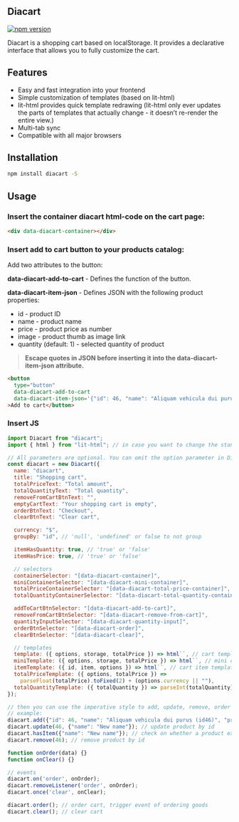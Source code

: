 Diacart
-
[![npm version](https://badge.fury.io/js/diacart.svg)](https://badge.fury.io/js/diacart)

Diacart is a shopping cart based on localStorage. It provides a declarative interface that allows you to fully customize the cart.

## Features
- Easy and fast integration into your frontend
- Simple customization of templates (based on lit-html)
- lit-html provides quick template redrawing (lit-html only ever updates the parts of templates that actually change - it doesn’t re-render the entire view.)
- Multi-tab sync
- Compatible with all major browsers

## Installation
```bash
npm install diacart -S
````

## Usage
### Insert the container diacart html-code on the cart page:
```html
<div data-diacart-container></div>
```

### Insert add to cart button to your products catalog:
Add two attributes to the button:

**data-diacart-add-to-cart** - Defines the function of the button.

**data-diacart-item-json** - Defines JSON with the following product properties:
- id - product ID
- name - product name
- price - product price as number
- image - product thumb as image link
- quantity (default: 1) - selected quantity of product

> **Escape quotes in JSON before inserting it into the data-diacart-item-json attribute.**
```html
<button
  type="button"
  data-diacart-add-to-cart
  data-diacart-item-json='{"id": 46, "name": "Aliquam vehicula dui purus (id46)", "price": 1300, "image": "https://picsum.photos/300/200?image=513"}'
>Add to cart</button>
```

### Insert JS
```js
import Diacart from "diacart";
import { html } from "lit-html"; // in case you want to change the standard templates

// All parameters are optional. You can omit the option parameter in Diacart, then the default options will be used.
const diacart = new Diacart({
  name: "diacart",
  title: "Shopping cart",
  totalPriceText: "Total amount",
  totalQuantityText: "Total quantity",
  removeFromCartBtnText: "",
  emptyCartText: "Your shopping cart is empty",
  orderBtnText: "Checkout",
  clearBtnText: "Clear cart",

  currency: "$",
  groupBy: "id", // 'null', 'undefined' or false to not group

  itemHasQuantity: true, // 'true' or 'false'
  itemHasPrice: true, // 'true' or 'false'

  // selectors
  containerSelector: "[data-diacart-container]",
  miniContainerSelector: "[data-diacart-mini-container]",
  totalPriceContainerSelector: "[data-diacart-total-price-container]",
  totalQuantityContainerSelector: "[data-diacart-total-quantity-container]",

  addToCartBtnSelector: "[data-diacart-add-to-cart]",
  removeFromCartBtnSelector: "[data-diacart-remove-from-cart]",
  quantityInputSelector: "[data-diacart-quantity-input]",
  orderBtnSelector: "[data-diacart-order]",
  clearBtnSelector: "[data-diacart-clear]",

  // templates
  template: ({ options, storage, totalPrice }) => html``, // cart template
  miniTemplate: ({ options, storage, totalPrice }) => html``, // mini cart template as a function
  itemTemplate: ({ id, item, options }) => html``, // cart item template as a function
  totalPriceTemplate: ({ options, totalPrice }) =>
    parseFloat(totalPrice).toFixed(2) + (options.currency || ""),
  totalQuantityTemplate: ({ totalQuantity }) => parseInt(totalQuantity)
});

// then you can use the imperative style to add, update, remove, order products.
// example:
diacart.add({"id": 46, "name": "Aliquam vehicula dui purus (id46)", "price": 1300, "image": "https://picsum.photos/300/200?image=513"}); // add product
diacart.update(46, {"name": "New name"}); // update product by id
diacart.hasItem({"name": "New name"}); // check on whether a product exists on a specific query 
diacart.remove(46); // remove product by id

function onOrder(data) {}
function onClear() {}

// events
diacart.on('order', onOrder);
diacart.removeListener('order', onOrder);
diacart.once('clear', onClear);

diacart.order(); // order cart, trigger event of ordering goods
diacart.clear(); // clear cart
```